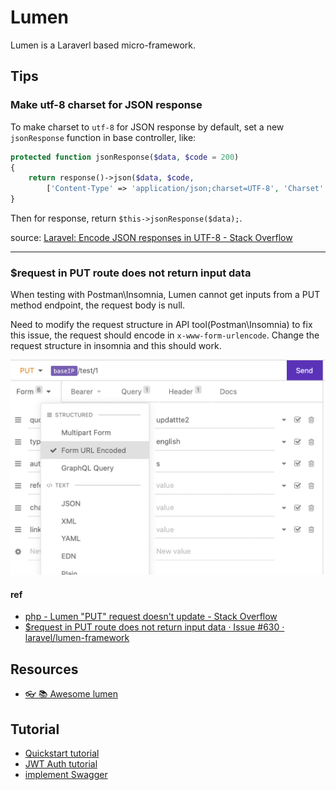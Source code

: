 # Lumen

Lumen is a Laraverl based micro-framework.

## Tips

### Make utf-8 charset for JSON response
To make charset to `utf-8` for JSON response by default, set a new `jsonResponse`
function in base controller, like:

```php
protected function jsonResponse($data, $code = 200)
{
    return response()->json($data, $code,
        ['Content-Type' => 'application/json;charset=UTF-8', 'Charset' => 'utf-8'], JSON_UNESCAPED_UNICODE);
}
```

Then for response, return `$this->jsonResponse($data);`.

source: [Laravel: Encode JSON responses in UTF-8 - Stack Overflow](https://stackoverflow.com/questions/50717005/laravel-encode-json-responses-in-utf-8)

---
### $request in PUT route does not return input data

When testing with Postman\Insomnia, Lumen cannot get inputs from a PUT method endpoint, 
the request body is null. 

Need to modify the request structure in API tool(Postman\Insomnia) to fix this issue, the request should encode in `x-www-form-urlencode`. Change the request structure in insomnia
and this should work.

![insomnia_put_request_structure](insomnia_put_request_structure.png)

#### ref
* [php - Lumen &quot;PUT&quot; request doesn&#39;t update - Stack Overflow](https://stackoverflow.com/questions/50561461/lumen-put-request-doesnt-update)
* [$request in PUT route does not return input data · Issue #630 · laravel/lumen-framework](https://github.com/laravel/lumen-framework/issues/630)


## Resources
* [👓 📚 Awesome lumen](https://github.com/unicodeveloper/awesome-lumen)

## Tutorial
* [Quickstart tutorial](https://auth0.com/blog/developing-restful-apis-with-lumen/)
* [JWT Auth tutorial](https://www.devcoons.com/getting-started-with-lumen-7-0-x-and-jwt-authentication/)
* [implement Swagger](https://developpaper.com/generation-of-swagger-documents-by-lumen-micro-services/)